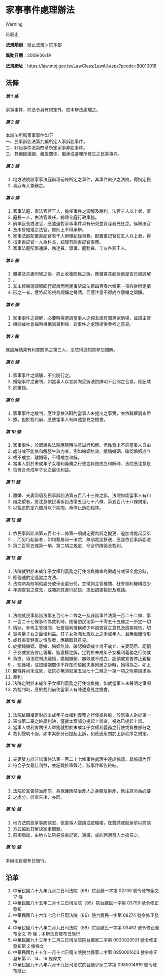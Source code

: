 # 家事事件處理辦法


> [!WARNING]
> 已廢止


**法規類別**：廢止法規＞院本部

**異動日期**：2009/06/19  

**法規網址**：https://law.moj.gov.tw/LawClass/LawAll.aspx?pcode=B0010016



## 法條
##### 第 1 條
家事事件，除法令另有規定外，依本辦法處理之。

##### 第 2 條
本辦法所稱家事事件如下  
一、民事訴訟法第九編所定人事訴訟事件。  
二、非訟事件法第四章所定家事非訟事件。  
三、其他因婚姻、親屬關係、繼承或遺囑所發生之民事事件。

##### 第 3 條
1. 地方法院設家事法庭辦理前條所定之事件，其事件較少之法院，得指定民
1. 事庭專人兼辦之。

##### 第 4 條
1. 家事法庭，置法官若干人，擔任事件之調解及裁判。法官三人以上者，置
1. 庭長一人，由法官兼任，綜理全庭行政事務。
1. 前項庭長或法官，應遴選對家事事件具有研究並資深者充任之。候補法官
1. 及未曾結婚之法官，原則上不得承辦。
1. 家事法庭配置書記官若干人辦理紀錄事務，配置書記官在五人以上者，得
1. 指定書記官一人為科長，綜理有關書記官事務。
1. 家事法庭配置通譯、執達員、錄事、庭務員、工友各若干人。

##### 第 5 條
1. 離婚及夫妻同居之訴、終止收養關係之訴，應審查其起訴前是否已經調解
1. 。
1. 其未經聲請調解即行起訴而無民事訴訟法第四百零六條第一項各款所定情
1. 形之一者，應將起訴視為調解之聲請。但應注意不得成立離婚之調解。

##### 第 6 條
1. 家事事件之調解，必要時得邀請當事人之親友或有關專家到場，或請主管
1. 機關或社會福利機構派員到場，對事件之處理提供參考之意見。

##### 第 7 條
就調解結果有利害關係之第三人，法院得通知其參加調解。

##### 第 8 條
1. 家事事件之調解，不公開行之。
1. 婚姻事件之審判，如當事人以言詞向受訴法院陳明不公開之合意，應記載
1. 於筆錄。

##### 第 9 條
1. 家事事件之裁判，應注意依法斟酌當事人未提出之事實，並依職權調查證
1. 據。但於裁判前，應使當事人有陳述意見之機會。

##### 第 10 條
1. 家事事件，於起訴後法院應隨時注意試行和解。但性質上不許當事人自由
1. 處分或不能依和解發生效力者，例如婚姻無效、撤銷婚姻、確認婚姻成立
1. 或不成立、離婚等，不得成立和解。
1. 當事人對於未成年子女權利義務之行使或負擔成立和解時，法院應注意是
1. 否符合未成年子女之最佳利益。

##### 第 11 條
1. 離婚、夫妻同居及民事訴訟法第五百八十三條之訴，法院如認當事人有和
1. 諧之望者，應注意依民事訴訟法第五百七十八條、第五百八十八條規定，
1. 以裁定酌定六個月以下期間，命停止訴訟程序。

##### 第 12 條
1. 依民事訴訟法第五百七十二條第一項規定得為訴之變更、追加或提起反訴
1. ，而另行起訴者，如均繫屬同一法院，無須裁定移送，應逕依民事訴訟法
1. 第二百零五條第一項、第二項之規定，命合併辯論及裁判。

##### 第 13 條
1. 法院就對於未成年子女權利義務之行使或負擔命為假處分或保全處分時，
1. 應儘速酌定適當之方法。
1. 法院命為前項假處分或保全處分前，宜徵詢主管機關、社會福利機構或少
1. 年調查官之意見，或囑託其進行訪視、提出調查報告及建議。

##### 第 14 條
1. 法院就民事訴訟法第五百七十二條之一及非訟事件法第一百二十二條、第
1. 一百二十七條事件為裁判時，應審酌民法第一千零五十五條之一所定一切
1. 情狀，參考主管機關、社會福利機構或少年調查官之意見及調查報告，切
1. 實考量子女之最佳利益。其子女為滿七歲以上之未成年人，且無礙難情形
1. 或有害其健康之情形者，應聽取其意見。
1. 於撤銷婚姻、離婚、婚姻無效、確認婚姻成立或不成立、夫妻同居、認領
1. 子女或宣告停止親權、監護權之訴，定對於未成年子女權利義務之行使或
1. 負擔，須法院判決離婚，婚姻撤銷、無效或不成立，認領或宣告停止親權
1. 、監護權，或認婚姻關係不存在而駁回夫妻同居之訴時，始得為之。如上
1. 開條件尚未成就，法院亦無須就第五百七十二條之一第一項之附帶請求為
1. 裁判。
1. 法院定對於未成年子女權利義務之行使或負擔，如就當事人未聲明之事項
1. 為裁判時，應於裁判前使當事人有陳述意見之機會。

##### 第 15 條
1. 法院依職權定對於未成年子女權利義務之行使或負擔，於當事人對於第一
1. 審或第二審之終局判決，僅就本案部分提起上訴者，視為已提起上訴。
1. 當事人或利害關係人單獨就對於未成年子女權利義務之行使或負擔部分之
1. 裁判聲明不服，如本案部分已提起上訴，仍應適用關於上訴程序之規定。

##### 第 16 條
1. 夫妻雙方於非訟事件法第一百二十七條事件處理中達成協議，其協議內容
1. 符合子女最佳利益，並記載於筆錄時，該事件即告終結。

##### 第 17 條
1. 法院於宣告禁治產前，為保護應禁治產人之身體及財產，應注意命為必要
1. 之處分。於宣告後，亦同。

##### 第 18 條
1. 地方法院設家事商談室，依當事人聲請或依職權，在聲請或起訴前以商談
1. 方式協助其解決家事問題。
1. 前項商談，由地方法院遴任書記官、通譯、或約聘適當人士擔任之。

##### 第 19 條
本辦法自發布日施行。

## 沿革
1. 中華民國六十九年九月二日司法院（69）院台廳一字第 02706  號令發布全文 17 條
1. 中華民國八十五年二月十三日司法院（85）院台廳民一字第 03799  號令修正發布
1. 中華民國八十六年七月七日司法院（86）院台廳民一字第 08274  號令修正發布
1. 中華民國八十八年二月九日司法院（88）院台廳民一字第 03482  號令修正發布全文 19 條；本辦法自發布日施行
1. 中華民國九十三年十二月三日司法院院台廳家二字第 0930029501 號令修正發布第 2  條條文
1. 中華民國九十五年一月十七日司法院院台廳家二字第 0950001603 號令修正發布第 2、14、16  條條文
1. 中華民國九十八年六月十九日司法院院台廳少家二字第 0980014619 號令發布廢止
